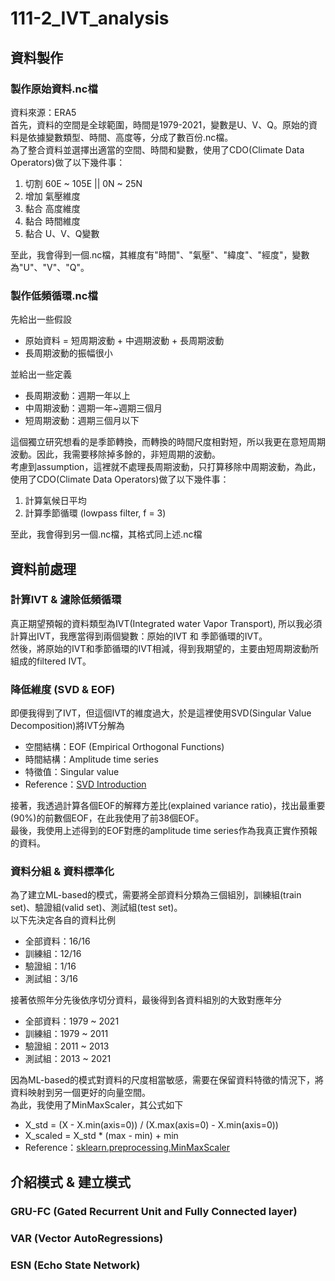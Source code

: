 # 111-2_IVT_analysis

## 資料製作

### 製作原始資料.nc檔
<div>
  資料來源：ERA5 </br>
  首先，資料的空間是全球範圍，時間是1979-2021，變數是U、V、Q。原始的資料是依據變數類型、時間、高度等，分成了數百份.nc檔。</br>
  為了整合資料並選擇出適當的空間、時間和變數，使用了CDO(Climate Data Operators)做了以下幾件事：</br>
  <ol>
    <li>切割 60E ~ 105E || 0N ~ 25N</li>
    <li>增加 氣壓維度</li>
    <li>黏合 高度維度</li>
    <li>黏合 時間維度</li>
    <li>黏合 U、V、Q變數</li>
  </ol>
  至此，我會得到一個.nc檔，其維度有"時間"、"氣壓"、"緯度"、"經度"，變數為"U"、"V"、"Q"。</br>
</div>

### 製作低頻循環.nc檔
<div>
  先給出一些假設</br>
  <ul>
    <li>原始資料 = 短周期波動 + 中週期波動 + 長周期波動</li>
    <li>長周期波動的振幅很小</li>
  </ul>
  並給出一些定義</br>
  <ul>
    <li>長周期波動：週期一年以上</li>
    <li>中周期波動：週期一年~週期三個月</li>
    <li>短周期波動：週期三個月以下</li>
  </ul>
  這個獨立研究想看的是季節轉換，而轉換的時間尺度相對短，所以我更在意短周期波動。因此，我需要移除掉多餘的，非短周期的波動。</br>
  考慮到assumption，這裡就不處理長周期波動，只打算移除中周期波動，為此，使用了CDO(Climate Data Operators)做了以下幾件事：</br>
  <ol>
    <li>計算氣候日平均</li>
    <li>計算季節循環 (lowpass filter, f = 3)</li>
  </ol>
  至此，我會得到另一個.nc檔，其格式同上述.nc檔</br>
</div>

## 資料前處理

### 計算IVT & 濾除低頻循環
<div>
  真正期望預報的資料類型為IVT(Integrated water Vapor Transport), 所以我必須計算出IVT，我應當得到兩個變數：原始的IVT 和 季節循環的IVT。</br>
  然後，將原始的IVT和季節循環的IVT相減，得到我期望的，主要由短周期波動所組成的filtered IVT。</br>
</div>

### 降低維度 (SVD & EOF)
<div>
  即便我得到了IVT，但這個IVT的維度過大，於是這裡使用SVD(Singular Value Decomposition)將IVT分解為</br>
  <ul>
    <li>空間結構：EOF (Empirical Orthogonal Functions)</li>
    <li>時間結構：Amplitude time series</li>
    <li>特徵值：Singular value</li>
    <li>Reference：<a href="https://depts.washington.edu/ocean423/notes/EOF.notes.pdf">SVD Introduction</a></li>
  </ul>
  接著，我透過計算各個EOF的解釋方差比(explained variance ratio)，找出最重要(90%)的前數個EOF，在此我使用了前38個EOF。</br>
  最後，我使用上述得到的EOF對應的amplitude time series作為我真正實作預報的資料。</br>
</div>

### 資料分組 & 資料標準化
<div>
  為了建立ML-based的模式，需要將全部資料分類為三個組別，訓練組(train set)、驗證組(valid set)、測試組(test set)。</br>
  以下先決定各自的資料比例</br>
  <ul>
    <li>全部資料：16/16</li>
    <li>訓練組：12/16</li>
    <li>驗證組：1/16</li>
    <li>測試組：3/16</li>
  </ul>
  接著依照年分先後依序切分資料，最後得到各資料組別的大致對應年分</br>
  <ul>
    <li>全部資料：1979 ~ 2021</li>
    <li>訓練組：1979 ~ 2011</li>
    <li>驗證組：2011 ~ 2013</li>
    <li>測試組：2013 ~ 2021</li>
  </ul>
  因為ML-based的模式對資料的尺度相當敏感，需要在保留資料特徵的情況下，將資料映射到另一個更好的向量空間。</br>
  為此，我使用了MinMaxScaler，其公式如下</br>
  <ul>
    <li>X_std = (X - X.min(axis=0)) / (X.max(axis=0) - X.min(axis=0))</li>
    <li>X_scaled = X_std * (max - min) + min</li>
    <li>Reference：<a href="https://scikit-learn.org/stable/modules/generated/sklearn.preprocessing.MinMaxScaler.html">sklearn.preprocessing.MinMaxScaler</a></li>
  </ul>
</div>

## 介紹模式 & 建立模式

### GRU-FC (Gated Recurrent Unit and Fully Connected layer)

### VAR (Vector AutoRegressions)

### ESN (Echo State Network)
